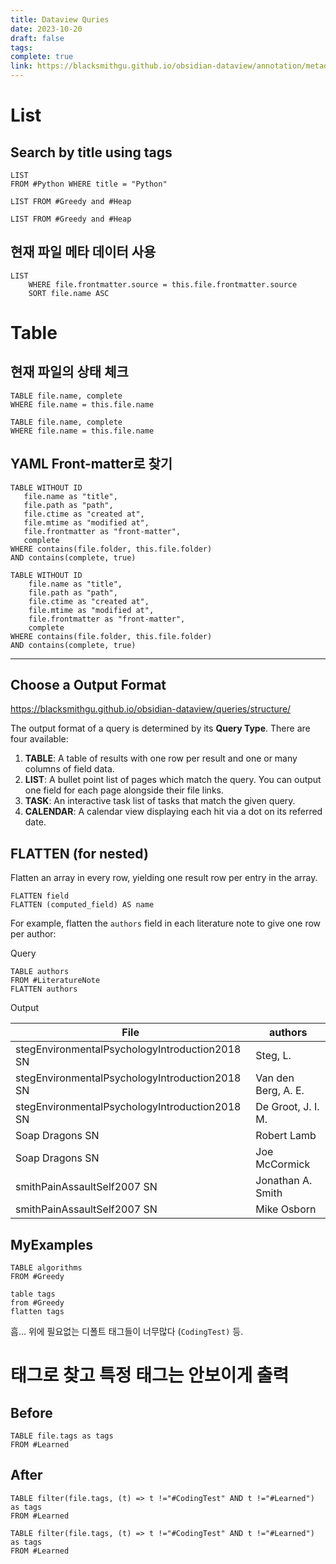 ```yaml
---
title: Dataview Quries
date: 2023-10-20
draft: false
tags: 
complete: true
link: https://blacksmithgu.github.io/obsidian-dataview/annotation/metadata-pages/
---
```


# List

## Search by title using tags

```
LIST 
FROM #Python WHERE title = "Python" 
```


 ```dataview
LIST FROM #Greedy and #Heap 
```

```
LIST FROM #Greedy and #Heap 
```


## 현재 파일 메타 데이터 사용
```
LIST 
	WHERE file.frontmatter.source = this.file.frontmatter.source 
	SORT file.name ASC 
```




# Table

## 현재 파일의 상태 체크
 ```dataview
TABLE file.name, complete
WHERE file.name = this.file.name
```

 ```
TABLE file.name, complete
WHERE file.name = this.file.name
```



## YAML Front-matter로 찾기

 ```dataview
TABLE WITHOUT ID
	file.name as "title",
	file.path as "path",
	file.ctime as "created at",
	file.mtime as "modified at",
	file.frontmatter as "front-matter",
	complete
WHERE contains(file.folder, this.file.folder) 
AND contains(complete, true)
```

```
TABLE WITHOUT ID
	file.name as "title",
	file.path as "path",
	file.ctime as "created at",
	file.mtime as "modified at",
	file.frontmatter as "front-matter",
	complete
WHERE contains(file.folder, this.file.folder) 
AND contains(complete, true)
```



___

## Choose a Output Format

https://blacksmithgu.github.io/obsidian-dataview/queries/structure/

The output format of a query is determined by its **Query Type**. There are four available:

1. **TABLE**: A table of results with one row per result and one or many columns of field data.
2. **LIST**: A bullet point list of pages which match the query. You can output one field for each page alongside their file links.
3. **TASK**: An interactive task list of tasks that match the given query.
4. **CALENDAR**: A calendar view displaying each hit via a dot on its referred date.

## FLATTEN (for nested)

Flatten an array in every row, yielding one result row per entry in the array.

```
FLATTEN field 
FLATTEN (computed_field) AS name
```

For example, flatten the `authors` field in each literature note to give one row per author:

Query
```
TABLE authors 
FROM #LiteratureNote 
FLATTEN authors
```


Output

| File                                           | authors             |
| ---------------------------------------------- | ------------------- |
| stegEnvironmentalPsychologyIntroduction2018 SN | Steg, L.            |
| stegEnvironmentalPsychologyIntroduction2018 SN | Van den Berg, A. E. |
| stegEnvironmentalPsychologyIntroduction2018 SN | De Groot, J. I. M.  |
| Soap Dragons SN                                | Robert Lamb         |
| Soap Dragons SN                                | Joe McCormick       |
| smithPainAssaultSelf2007 SN                    | Jonathan A. Smith   |
| smithPainAssaultSelf2007 SN                    | Mike Osborn         |

## MyExamples

```dataview
TABLE algorithms
FROM #Greedy 
```


```dataview
table tags
from #Greedy 
flatten tags
```

흠... 위에 필요없는 디폴트 태그들이 너무많다 (`CodingTest)` 등.

# 태그로 찾고 특정 태그는 안보이게 출력

## Before
```dataview
TABLE file.tags as tags
FROM #Learned 
```


## After
```dataview
TABLE filter(file.tags, (t) => t !="#CodingTest" AND t !="#Learned") as tags
FROM #Learned 
```


```
TABLE filter(file.tags, (t) => t !="#CodingTest" AND t !="#Learned") as tags
FROM #Learned 
```
